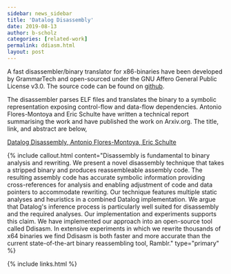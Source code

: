 ```yaml
---
sidebar: news_sidebar
title: 'Datalog Disassembly'
date: 2019-08-13
author: b-scholz
categories: [related-work]
permalink: ddiasm.html
layout: post
---
```


A fast disassembler/binary translator for x86-binaries have 
been developed by GrammarTech and open-sourced under the 
GNU Affero General Public License v3.0.
The source code can be found on [github](https://github.com/GrammaTech/ddisasm).

The disassembler parses ELF files and translates the binary 
to a symbolic representation exposing control-flow and data-flow dependencies. 
Antonio Flores-Montoya and Eric Schulte have written a technical 
report summarising the work and have published the work on 
Arxiv.org. The title, link, and abstract are below,

[Datalog Disassembly, Antonio Flores-Montoya, Eric Schulte](https://arxiv.org/abs/1906.03969)

{% include callout.html content="Disassembly is fundamental to binary analysis and rewriting. We present a novel disassembly technique that takes a
stripped binary and produces reassembleable assembly code. The resulting assembly code has accurate symbolic information
providing cross-references for analysis and enabling adjustment of code and data pointers to accommodate rewriting. Our
technique features multiple static analyses and heuristics in a combined Datalog implementation. We argue that Datalog's
inference process is particularly well suited for disassembly and the required analyses. Our implementation and
experiments supports this claim. We have implemented our approach into an open-source tool called Ddisasm. In extensive
experiments in which we rewrite thousands of x64 binaries we find Ddisasm is both faster and more accurate than the
current state-of-the-art binary reassembling tool, Ramblr."  type="primary" %} 

{% include links.html %}
